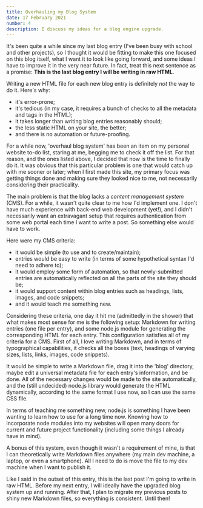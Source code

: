 ```yaml
---
title: Overhauling my Blog System
date: 17 February 2021
number: 4
description: I discuss my ideas for a blog engine upgrade.
---
```

It's been quite a while since my last blog entry (I've been busy with school and other projects), so I thought it would be fitting to make this one
focused on this blog itself, what I want it to look like going forward, and some ideas I have to improve it in the
very near future. In fact, treat this next sentence as a promise: **This is the last blog entry I will be writing in raw HTML**.

Writing a new HTML file for each new blog entry is definitely *not* the way to do it. Here's why:

- it's error-prone;
- it's tedious (in my case, it requires a bunch of checks to all the metadata and tags in the HTML);
- it takes longer than writing blog entries reasonably should;
- the less static HTML on your site, the better;
- and there is no automation or future-proofing.

For a while now, 'overhaul blog system' has been an item on my personal
website to-do list, staring at me, begging me to check it off the list. For that reason, and the ones
listed above, I decided that now is the time to finally do it. It was obvious that this particular problem
is one that would catch up with me sooner or later; when I first made this site, my primary focus was
getting things done and making sure they looked nice to me, not necessarily considering their practicality.

The main problem is that the blog lacks a *content management system* (CMS). For a while, it wasn't quite clear to me how I'd
implement one. I don't have much experience with back-end web development (yet!), and I didn't necessarily want an
extravagant setup that requires authentication from some web portal each time I want to write a post. So something
else would have to work.

Here were my CMS criteria:

- it would be simple (to use and to create/maintain);
- entries would be easy to write (in terms of some hypothetical syntax I'd need to adhere to);
- it would employ some form of automation, so that newly-submitted entries are automatically reflected on all the parts of the site they should be;
- it would support content within blog entries such as headings, lists, images, and code snippets;
- and it would teach me something new.

Considering these criteria, one day it hit me (admittedly in the shower) that what makes
most sense for me is the following setup: Markdown for writing entries (one file per entry), and some node.js module
for generating the corresponding HTML for each entry. This configuration satisfies all of my criteria for a CMS.
First of all, I love writing Markdown, and in terms of typographical capabilities, it checks all the boxes
(text, headings of varying sizes, lists, links, images, code snippets).

It would be simple to write a Markdown file, drag it into the 'blog' directory, maybe edit a universal metadata
file for each entry's information, and be done. All of the
necessary changes would be made to the site automatically, and the (still undecided) node.js library would
generate the HTML dynamically, according to the same format I use now, so I can use the same CSS file.

In terms of teaching me something new, node.js is something I have been wanting to learn how to use
for a long time now. Knowing how to incorporate node modules into my websites will open many doors for current and future
project functionality (including some things I already have in mind).

A bonus of this system, even though it wasn't a requirement of mine, is that I can theoretically write
Markdown files anywhere (my main dev machine, a laptop, or even a smartphone). All I need to do is move the file to my
dev machine when I want to publish it.

Like I said in the outset of this entry, this is the last post I'm going to write in raw HTML. Before my
next entry, I will ideally have the upgraded blog system up and running. After that, I plan to migrate my previous posts to
shiny new Markdown files, so everything is consistent. Until then!
